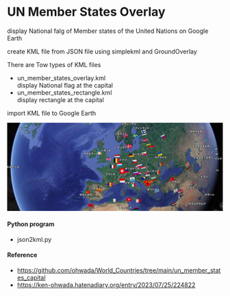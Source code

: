UN Member States Overlay
===============

display National falg of Member states of the United Nations on Google Earth

create KML file from JSON file using simplekml and GroundOverlay

There are Tow types of KML files  
- un_member_states_overlay.kml  
display National flag at the capital  
- un_member_states_rectangle.kml  
display rectangle at the capital  


import KML file to Google Earth

![un_member states overlay](https://github.com/ohwada/World_Countries/blob/main/simplekml/un_member_states_overlay/screenshots/gearth_un_member_states_overlay.png)

#### Python program
- json2kml.py

#### Reference
- https://github.com/ohwada/World_Countries/tree/main/un_member_states_capital
- https://ken-ohwada.hatenadiary.org/entry/2023/07/25/224822
